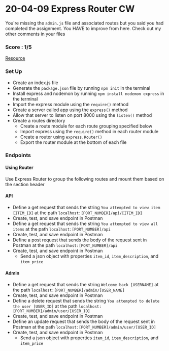 # 20-04-09 Express Router CW
You're missing the `admin.js` file and associated routes but you said you had completed the assignment. You HAVE to improve from here. Check out my other comments in your files
### Score : 1/5
[Resource](https://developer.mozilla.org/en-US/docs/Learn/Server-side/Express_Nodejs/routes#Routes_primer)

### Set Up
- Create an index.js file
- Generate the `package.json` file by running `npm init` in the terminal
- Install express and nodemon by running `npm install nodemon express` in the terminal
- Import the express module using the `require()` method
- Create a server called app using the `express()` method
- Allow that server to listen on port 8000 using the `listen()` method
- Create a routes directory
    - Create a route module for each route grouping specified below
    - Import express using the `require()` method in each router module
    -  Create a router using `express.Router()`
    - Export the router module at the bottom of each file

### Endpoints
#### Using Router
Use Express Router to group the following routes and mount them based on the section header
#### API
- Define a get request that sends the string `You attempted to view item [ITEM_ID]` at the path `localhost:[PORT_NUMBER]/api/[ITEM_ID]`
- Create, test, and save endpoint in Postman
- Define a get request that sends the string `You attempted to view all items` at the path `localhost:[PORT_NUMBER]/api`
- Create, test, and save endpoint in Postman
- Define a post request that sends the body of the request sent in Postman at the path `localhost:[PORT_NUMBER]/api`
- Create, test, and save endpoint in Postman
    - Send a json object with properties `item_id`, `item_description`, and `item_price`

#### Admin
- Define a get request that sends the string `Welcome back [USERNAME]` at the path `localhost:[PORT_NUMBER]/admin/[USER_NAME]`
- Create, test, and save endpoint in Postman
- Define a delete request that sends the string `You attempted to delete the user [USER_ID]` at the path `localhost:[PORT_NUMBER]/admin/user/[USER_ID]`
- Create, test, and save endpoint in Postman
- Define an update request that sends the body of the request sent in Postman at the path `localhost:[PORT_NUMBER]/admin/user/[USER_ID]`
- Create, test, and save endpoint in Postman
    - Send a json object with properties `item_id`, `item_description`, and `item_price`
